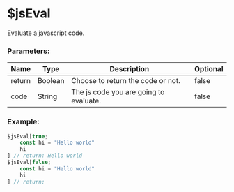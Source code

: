 # $jsEval
Evaluate a javascript code.

### Parameters:
| Name      | Type                | Description                            | Optional |
| --------- | ------------------- | -------------------------------------- | -------- |
| return    | Boolean             | Choose to return the code or not.      | false    |
| code      | String              | The js code you are going to evaluate. | false    |

### Example:
```js
$jsEval[true;
    const hi = "Hello world"
    hi
] // return: Hello world
$jsEval[false;
    const hi = "Hello world"
    hi
] // return: 
```
